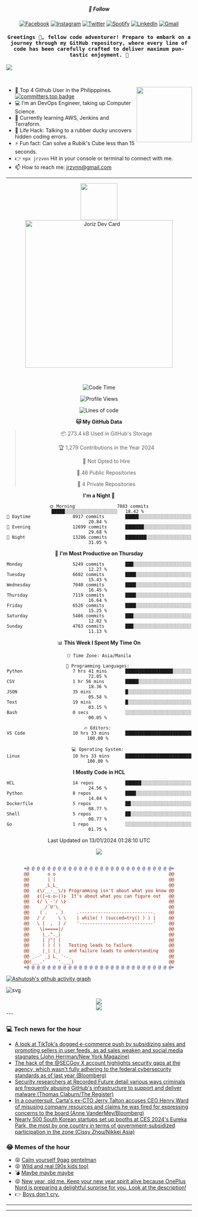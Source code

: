 <h5 align="center">💬 Follow</h5>
<div align="center">

[![Facebook](https://img.shields.io/badge/Facebook-%231877F2.svg?style=for-the-badge&logo=Facebook&logoColor=white)](https://www.facebook.com/Horisyo/)
[![Instagram](https://img.shields.io/badge/Instagram-%23E4405F.svg?style=for-the-badge&logo=Instagram&logoColor=white)](https://www.instagram.com/jrzvnn_/)
[![Twitter](https://img.shields.io/badge/Twitter-%231DA1F2.svg?style=for-the-badge&logo=Twitter&logoColor=white)](https://twitter.com/jrz_studies)
[![Spotify](https://img.shields.io/badge/Spotify-%231ED760.svg?style=for-the-badge&logo=Spotify&logoColor=white)](https://open.spotify.com/user/217td4qrc6mzqjodfalmzjpdi?si=b93099b9078c4ccb)
[![LinkedIn](https://img.shields.io/badge/LinkedIn-%230077B5.svg?style=for-the-badge&logo=LinkedIn&logoColor=white)](https://www.linkedin.com/in/jrz-vnn/)
[![Gmail](https://img.shields.io/badge/Gmail-D14836?style=for-the-badge&logo=gmail&logoColor=white)](mailto:jrzvnn@gmail.com)

</div>
<h4 align="center"><samp>Greetings 👋, fellow code adventurer! Prepare to embark on a journey through my GitHub repository, where every line of code has been carefully crafted to deliver maximum pun-tastic enjoyment. 🚀 </samp></h4>

<!--horizontal divider(gradiant)-->
<img src="https://user-images.githubusercontent.com/73097560/115834477-dbab4500-a447-11eb-908a-139a6edaec5c.gif">

&nbsp; 

<img align='right' src='https://github.com/Rishit-dagli/Rishit-dagli/blob/master/images/octocat-anime.gif' width='150"'>

- 🚀 Top 4 Github User in the Philipppines. [![committers.top badge](https://user-badge.committers.top/philippines/jrzvnn.svg)](https://user-badge.committers.top/philippines/USERNAME)
- 💻 I’m an DevOps Engineer, taking up Computer Science.
- 🤖 Currently learning AWS, Jenkins and Terraform.
- 🎯 Life Hack: Talking to a rubber ducky uncovers hidden coding errors.
- ⚡ Fun fact: Can solve a Rubik's Cube less than 15 seconds.
- 👉 `npx jrzvnn` Hit in your console or terminal to connect with me.
- 📫 How to reach me: jrzvnn@gmail.com

---

<!--🖼️OCTOCAT-->
<p align="center">

<img src="https://media.giphy.com/media/IP7sarl7C5lSFCw9rG/giphy.gif"  width="100px" height="100px">
<br />
<a href="https://app.daily.dev/jorizvillanueva"><img src="https://github.com/jrzvnn/jrzvnn/blob/main/devcard.svg" width="400" alt="Joriz Dev Card"/></a>
</p>

<br />
<div align="center">

<!--START_SECTION:waka-->
![Code Time](http://img.shields.io/badge/Code%20Time-241%20hrs%2039%20mins-blue)

![Profile Views](http://img.shields.io/badge/Profile%20Views-25-blue)

![Lines of code](https://img.shields.io/badge/From%20Hello%20World%20I%27ve%20Written-1.6%20million%20lines%20of%20code-blue)

**🐱 My GitHub Data** 

> 📦 273.4 kB Used in GitHub's Storage 
 > 
> 🏆 1,279 Contributions in the Year 2024
 > 
> 🚫 Not Opted to Hire
 > 
> 📜 46 Public Repositories 
 > 
> 🔑 4 Private Repositories 
 > 
**I'm a Night 🦉** 

```text
🌞 Morning                7883 commits        █████░░░░░░░░░░░░░░░░░░░░   18.42 % 
🌆 Daytime                8917 commits        █████░░░░░░░░░░░░░░░░░░░░   20.84 % 
🌃 Evening                12699 commits       ███████░░░░░░░░░░░░░░░░░░   29.68 % 
🌙 Night                  13286 commits       ████████░░░░░░░░░░░░░░░░░   31.05 % 
```
📅 **I'm Most Productive on Thursday** 

```text
Monday                   5249 commits        ███░░░░░░░░░░░░░░░░░░░░░░   12.27 % 
Tuesday                  6602 commits        ████░░░░░░░░░░░░░░░░░░░░░   15.43 % 
Wednesday                7040 commits        ████░░░░░░░░░░░░░░░░░░░░░   16.45 % 
Thursday                 7119 commits        ████░░░░░░░░░░░░░░░░░░░░░   16.64 % 
Friday                   6526 commits        ████░░░░░░░░░░░░░░░░░░░░░   15.25 % 
Saturday                 5486 commits        ███░░░░░░░░░░░░░░░░░░░░░░   12.82 % 
Sunday                   4763 commits        ███░░░░░░░░░░░░░░░░░░░░░░   11.13 % 
```


📊 **This Week I Spent My Time On** 

```text
🕑︎ Time Zone: Asia/Manila

💬 Programming Languages: 
Python                   7 hrs 41 mins       ██████████████████░░░░░░░   72.85 % 
CSV                      1 hr 56 mins        █████░░░░░░░░░░░░░░░░░░░░   18.36 % 
JSON                     35 mins             █░░░░░░░░░░░░░░░░░░░░░░░░   05.58 % 
Text                     19 mins             █░░░░░░░░░░░░░░░░░░░░░░░░   03.15 % 
Bash                     0 secs              ░░░░░░░░░░░░░░░░░░░░░░░░░   00.05 % 

🔥 Editors: 
VS Code                  10 hrs 33 mins      █████████████████████████   100.00 % 

💻 Operating System: 
Linux                    10 hrs 33 mins      █████████████████████████   100.00 % 
```

**I Mostly Code in HCL** 

```text
HCL                      14 repos            ██████░░░░░░░░░░░░░░░░░░░   24.56 % 
Python                   8 repos             ████░░░░░░░░░░░░░░░░░░░░░   14.04 % 
Dockerfile               5 repos             ██░░░░░░░░░░░░░░░░░░░░░░░   08.77 % 
Shell                    5 repos             ██░░░░░░░░░░░░░░░░░░░░░░░   08.77 % 
Go                       1 repo              ░░░░░░░░░░░░░░░░░░░░░░░░░   01.75 % 
```




 Last Updated on 13/01/2024 01:28:10 UTC
<!--END_SECTION:waka-->

<img src="https://wakatime.com/share/@jrzvnn/70a4618c-7cd9-4016-b7b9-eabe75c837ee.svg">

<br />
<br />

```diff
+@ @ @ @ @ @ @ @ @ @ @ @ @ @ @ @ @ @ @ @ @ @ @ @ @ @ @ @+
@@       o o                                           @@
@@       | |                                           @@
@@      _L_L_                                          @@
@@   ❮\/__-__\/❯ Programming isn't about what you know @@
@@   ❮(|~o.o~|)❯  It's about what you can figure out   @@
@@   ❮/ \`-'/ \❯                                       @@
@@     _/`U'\_                                         @@
@@    ( .   . )     .----------------------------.     @@
@@   / /     \ \    | while( ! (succed=try() ) ) |     @@
@@   \ |  ,  | /    '----------------------------'     @@
@@    \|=====|/                                        @@
@@     |_.^._|                                         @@
@@     | |"| |                                         @@
@@     ( ) ( )   Testing leads to failure              @@
@@     |_| |_|   and failure leads to understanding    @@
@@ _.-' _j L_ '-._                                     @@
@@(___.'     '.___)                                    @@
+@ @ @ @ @ @ @ @ @ @ @ @ @ @ @ @ @ @ @ @ @ @ @ @ @ @ @ @+

```

</div>




[![Ashutosh's github activity graph](https://github-readme-activity-graph.vercel.app/graph?username=jrzvnn&theme=github-compact)](https://github.com/ashutosh00710/github-readme-activity-graph)


![svg](profile-3d-contrib/profile-night-green.svg)

<div align="center">
<img src="https://github.com/jrzvnn/jrzvnn/blob/output/github-snake-dark.svg">
</div>

<div align=center>
<img align=center src=https://metrics.lecoq.io/jrzvnn?template=classic&isocalendar=1&languages=1&achievements=1&base=header%2C%20activity%2C%20community%2C%20repositories%2C%20metadata&base.indepth=false&base.hireable=false&base.skip=false&isocalendar=false&isocalendar.duration=full-year&languages=false&languages.limit=8&languages.threshold=0%25&languages.other=false&languages.colors=github&languages.sections=most-used&languages.indepth=false&languages.analysis.timeout=15&languages.analysis.timeout.repositories=7.5&languages.categories=markup%2C%20programming&languages.recent.categories=markup%2C%20programming&languages.recent.load=300&languages.recent.days=14&achievements=false&achievements.threshold=C&achievements.secrets=true&achievements.display=detailed&achievements.limit=0&config.timezone=Asia%2FManila)
</div>
<div align="left">
---

### 💻 Tech news for the hour

<!-- TECH:START -->
 - [A look at TikTok&#39;s dogged e-commerce push by subsidizing sales and promoting sellers in user feeds, as ad sales weaken and social media stagnates &lpar;John Herrman/New York Magazine&rpar;](http://www.techmeme.com/240113/p3#a240113p3)
 - [The hack of the @SECGov X account highlights security gaps at the agency, which wasn&#39;t fully adhering to the federal cybersecurity standards as of last year &lpar;Bloomberg&rpar;](http://www.techmeme.com/240113/p2#a240113p2)
 - [Security researchers at Recorded Future detail various ways criminals are frequently abusing GitHub&#39;s infrastructure to support and deliver malware &lpar;Thomas Claburn/The Register&rpar;](http://www.techmeme.com/240113/p1#a240113p1)
 - [In a countersuit, Carta&#39;s ex-CTO Jerry Talton accuses CEO Henry Ward of misusing company resources and claims he was fired for expressing concerns to the board &lpar;Anne VanderMey/Bloomberg&rpar;](http://www.techmeme.com/240112/p24#a240112p24)
 - [Nearly 500 South Korean startups set up booths at CES 2024&#39;s Eureka Park, the most by one country in terms of government-subsidized participation in the zone &lpar;Cissy Zhou/Nikkei Asia&rpar;](http://www.techmeme.com/240112/p23#a240112p23)<!-- TECH:END -->

### 😂 Memes of the hour

<!-- MEMES:START -->
 - 😝 [Calm yourself 9gag gentelman](http://9gag.com/gag/aBdpYEN)
 - 😝 [Wild and real &lpar;90s kids too&rpar;](http://9gag.com/gag/aDYyo7w)
 - 💣 [Maybe maybe maybe](http://9gag.com/gag/aQEG40z)
 - 😝 [New year, old me. Keep your new year spirit alive because OnePlus Nord is preparing a delightful surprise for you. Look at the description!](http://9gag.com/gag/a8qZj4e)
 - 👉 [Boys don&#39;t cry.](http://9gag.com/gag/aMEgGw1)<!-- MEMES:END -->

---

---
